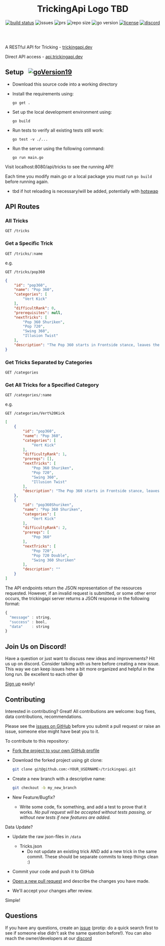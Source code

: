 <br/>

<div align="center">

<h1>TrickingApi Logo TBD</h1>

[![build status](https://img.shields.io/circleci/build/github/TrickingApi/trickingapi)](https://circleci.com/gh/TrickingApi/trickingapi)
![issues](https://img.shields.io/github/issues/TrickingApi/trickingapi)
![prs](https://img.shields.io/github/issues-pr/TrickingApi/trickingapi)
![repo size](https://img.shields.io/github/repo-size/TrickingApi/trickingapi)
![go version](https://img.shields.io/github/go-mod/go-version/TrickingApi/trickingapi)
[![license](https://img.shields.io/github/license/TrickingApi/trickingapi)](https://github.com/TrickingApi/trickingapi/blob/main/LICENSE.md)
[![discord](https://img.shields.io/discord/1061481749894418533)](https://discord.gg/7r99xBX6eU)

<br/>

</div>

<br/>

A RESTful API for Tricking - [trickingapi.dev](https://trickingapi.dev)

Direct API access - [api.trickingapi.dev](https://api.trickingapi.dev)

## Setup &nbsp; [![goVersion19](https://img.shields.io/github/go-mod/go-version/TrickingApi/trickingapi)](https://go.dev/doc/tutorial/web-service-gin)
- Download this source code into a working directory

- Install the requirements using:
  ```
  go get .
  ```

- Set up the local development environment using:
  ```
  go build
  ```
  
- Run tests to verify all existing tests still work:
  ```
  go test -v ./...
  ```

- Run the server using the following command:
  ```
  go run main.go
  ```
  
Visit localhost:8080/api/tricks to see the running API! 

Each time you modify main.go or a local package you must run ```go build``` before running again. 
- tbd if hot reloading is necessary/will be added, potentially with [hotswap](https://github.com/edwingeng/hotswap)

## API Routes

### All Tricks
```http
GET /tricks
```

### Get a Specific Trick
```http
GET /tricks/:name
```

e.g.

```http
GET /tricks/pop360
```
```json
{
    "id": "pop360",
    "name": "Pop 360",
    "categories": [
        "Vert Kick"
    ],
    "difficultRank": 0,
    "prerequisites": null,
    "nextTricks": [
        "Pop 360 Shuriken",
        "Pop 720",
        "Swing 360",
        "Illusion Twist"
    ],
    "description": "The Pop 360 starts in Frontside stance, leaves the ground off of both feet, rotates 180° in the air, then lands and finishes with an outside crescent kick towards the target and lands in turbo (both feet). This trick is also a hyper, because Pop 180 Hook (TKT) is not often used in tricking. This trick is vitally important for Illusion Twist and other similar tricks that end in turbo."
}
```

### Get Tricks Separated by Categories
```http
GET /categories
```

### Get All Tricks for a Specified Category
```http
GET /categories/:name
```

e.g.
```http
GET /categories/Vert%20Kick
```

```json
[
    {
        "id": "pop360",
        "name": "Pop 360",
        "categories": [
            "Vert Kick"
        ],
        "difficultyRank": 1,
        "prereqs": [],
        "nextTricks": [
            "Pop 360 Shuriken",
            "Pop 720",
            "Swing 360",
            "Illusion Twist"
        ],
        "description": "The Pop 360 starts in Frontside stance, leaves the ground off of both feet, rotates 180° in the air, then lands and finishes with an outside crescent kick towards the target and lands in turbo (both feet). This trick is also a hyper, because Pop 180 Hook (TKT) is not often used in tricking. This trick is vitally important for Illusion Twist and other similar tricks that end in turbo."
    },
    {
        "id": "pop360Shuriken",
        "name": "Pop 360 Shuriken",
        "categories": [
            "Vert Kick"
        ],
        "difficultyRank": 2,
        "prereqs": [
            "Pop 360"
        ],
        "nextTricks": [
            "Pop 720",
            "Pop 720 Double",
            "Swing 360 Shuriken"
        ],
        "description": ""
    }
]
```



The API endpoints return the JSON representation of the resources requested. However, if an invalid request is submitted, or some other error occurs,
the trickingapi server returns a JSON response in the following format:

```javascript
{
  "message" : string,
  "success" : bool,
  "data"    : string
}
```


## Join Us on Discord!

Have a question or just want to discuss new ideas and improvements? Hit us up on discord.
Consider talking with us here before creating a new issue. 
This way we can keep issues here a bit more organized and helpful in the long run. Be excellent to each other :smile:

[Sign up](https://discord.gg/T588bdSVKU) easily!

## Contributing
Interested in contributing? Great! 
All contributions are welcome: bug fixes, data contributions, recommendations.

Please see the [issues on GitHub](https://github.com/TrickingApi/trickingapi/issues) before you submit a pull request or raise an issue, someone else might have beat you to it.

To contribute to this repository:

- [Fork the project to your own GitHub profile](https://help.github.com/articles/fork-a-repo/)

- Download the forked project using git clone:

    ```sh
    git clone git@github.com:<YOUR_USERNAME>/trickingapi.git
    ```

- Create a new branch with a descriptive name:

    ```sh
    git checkout -b my_new_branch
    ```

- New Feature/Bugfix?
  - Write some code, fix something, and add a test to prove that it works. *No pull request will be accepted without tests passing, or without new tests if new features are added.*

Data Update?
- Update the raw json-files in ```/data```
  - Tricks.json
    - Do not update an existing trick AND add a new trick in the same commit. These should be separate commits to keep things clean :)

- Commit your code and push it to GitHub

- [Open a new pull request](https://help.github.com/articles/creating-a-pull-request/) and describe the changes you have made.

- We'll accept your changes after review.

Simple!

## Questions
If you have any questions, create an [issue](issue) (protip: do a quick search first to see if someone else didn't ask the same question before!).
You can also reach the owner/developers at our [discord](https://discord.gg/T588bdSVKU)
